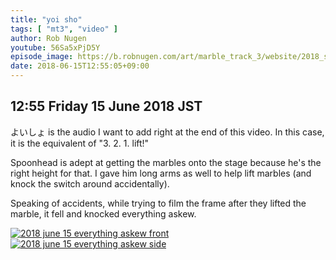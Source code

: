 ```yaml
---
title: "yoi sho"
tags: [ "mt3", "video" ]
author: Rob Nugen
youtube: 56Sa5xPjD5Y
episode_image: https://b.robnugen.com/art/marble_track_3/website/2018_sep_02_mt3_placeholder.png
date: 2018-06-15T12:55:05+09:00
---
```


## 12:55 Friday 15 June 2018 JST

よいしょ is the audio I want to add right at the end of this video.
In this case, it is the equivalent of "3. 2. 1. lift!"

Spoonhead is adept at getting the marbles onto the stage because he's
the right height for that.  I gave him long arms as well to help lift
marbles (and knock the switch around accidentally).

Speaking of accidents, while trying to film the frame after they
lifted the marble, it fell and knocked everything askew.

[![2018 june 15 everything askew front](//b.robnugen.com/art/marble_track_3/construction/2018/thumbs/2018_june_15_everything_askew_front.jpg)](//b.robnugen.com/art/marble_track_3/construction/2018/2018_june_15_everything_askew_front.jpg)
[![2018 june 15 everything askew side](//b.robnugen.com/art/marble_track_3/construction/2018/thumbs/2018_june_15_everything_askew_side.jpg)](//b.robnugen.com/art/marble_track_3/construction/2018/2018_june_15_everything_askew_side.jpg)
